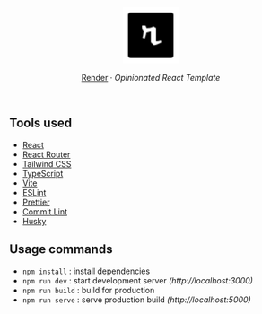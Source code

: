 <p align="center">
  <img src="./src/assets/icons/logo.svg" alt="Render - Opinionated React Template" width="100"/>
</p>

<p align="center">
  <a href="https://rendertemplate.vercel.app" target="_blank" rel="noopener noreferrer">Render</a>
  <span> · </span>
  <i>Opinionated React Template</i>
</p>

<br>

## Tools used

- [React](https://reactjs.org)
- [React Router](https://reactrouter.com/web)
- [Tailwind CSS](https://tailwindcss.com)
- [TypeScript](https://www.typescriptlang.org)
- [Vite](https://vitejs.dev)
- [ESLint](https://eslint.org)
- [Prettier](https://prettier.io)
- [Commit Lint](https://commitlint.js.org)
- [Husky](https://typicode.github.io/husky)

## Usage commands

- `npm install` : install dependencies
- `npm run dev` : start development server _(http://localhost:3000)_
- `npm run build` : build for production
- `npm run serve` : serve production build _(http://localhost:5000)_
